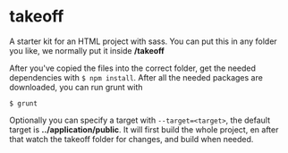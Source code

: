 takeoff
=======

A starter kit for an HTML project with sass. You can put this in any folder you like, we normally put it inside **<root>/takeoff**

After you've copied the files into the correct folder, get the needed dependencies with `$ npm install`. After all the needed packages are downloaded, you can run grunt with

```
$ grunt
```

Optionally you can specify a target with `--target=<target>`, the default target is **../application/public**. It will first build the whole project, en after that watch the takeoff folder for changes, and build when needed.
